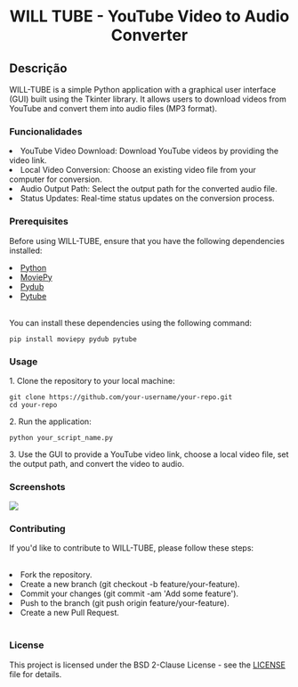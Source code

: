 <h1 align="center">WILL TUBE - YouTube Video to Audio Converter</h1>
<h2>Descrição</h2>
<p>WILL-TUBE is a simple Python application with a graphical user interface (GUI) built using the Tkinter library. It allows users to download videos from YouTube and convert them into audio files (MP3 format).</p>
<h3>Funcionalidades</h3>
<li>YouTube Video Download: Download YouTube videos by providing the video link.</li>
<li>Local Video Conversion: Choose an existing video file from your computer for conversion.</li>
<li>Audio Output Path: Select the output path for the converted audio file.</li>
<li>Status Updates: Real-time status updates on the conversion process.</li>
<h3>Prerequisites</h3>
<p>Before using WILL-TUBE, ensure that you have the following dependencies installed:</p>
<li><a href="https://www.python.org/">Python</a></li>
<li><a href="https://moviepy.readthedocs.io/en/latest/install.html">MoviePy</a></li>
<li><a href="https://pypi.org/project/pydub/">Pydub</a></li>
<li><a href="https://pytube.io/en/latest/">Pytube</a></li><br>
<p>You can install these dependencies using the following command:</p>

    pip install moviepy pydub pytube

<h3>Usage</h3>
<p>1. Clone the repository to your local machine:</p>

    git clone https://github.com/your-username/your-repo.git
    cd your-repo
<p>2. Run the application:</p>

    python your_script_name.py
<p>3. Use the GUI to provide a YouTube video link, choose a local video file, set the output path, and convert the video to audio.</p>

<h3>Screenshots</h3>
<img src="https://github.com/wilkerlisboa/Download_Video_Convert/assets/73085812/e176f9bb-a608-4fa5-91cc-fd8f7682d8ac">

<h3>Contributing</h3>
<p>If you'd like to contribute to WILL-TUBE, please follow these steps:</p><br>
<li>Fork the repository.</li>
<li>Create a new branch (git checkout -b feature/your-feature).</li>
<li>Commit your changes (git commit -am 'Add some feature').</li>
<li>Push to the branch (git push origin feature/your-feature).</li>
<li>Create a new Pull Request.</li><br>
<h3>License</h3>
<p>This project is licensed under the BSD 2-Clause License - see the <a href="https://github.com/wilkerlisboa/Download_Video_Convert/blob/main/LICENSE">LICENSE</a> file for details.</p>
